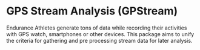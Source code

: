 GPS Stream Analysis (GPStream)
================

Endurance Athletes generate tons of data while recording their
activities with GPS watch, smartphones or other devices. This package
aims to unify the criteria for gathering and pre processing stream data
for later analysis.
